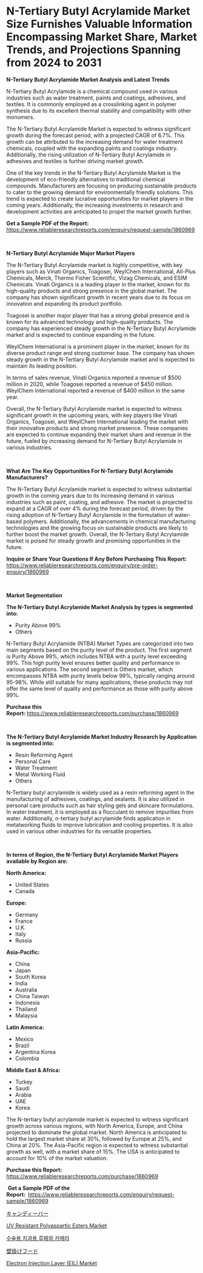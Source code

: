 <p><h1>N-Tertiary Butyl Acrylamide Market Size Furnishes Valuable Information Encompassing Market Share, Market Trends, and Projections Spanning from 2024 to 2031</h1></p><p><strong>N-Tertiary Butyl Acrylamide Market Analysis and Latest Trends</strong></p>
<p><p>N-Tertiary Butyl Acrylamide is a chemical compound used in various industries such as water treatment, paints and coatings, adhesives, and textiles. It is commonly employed as a crosslinking agent in polymer synthesis due to its excellent thermal stability and compatibility with other monomers.</p><p>The N-Tertiary Butyl Acrylamide Market is expected to witness significant growth during the forecast period, with a projected CAGR of 6.7%. This growth can be attributed to the increasing demand for water treatment chemicals, coupled with the expanding paints and coatings industry. Additionally, the rising utilization of N-Tertiary Butyl Acrylamide in adhesives and textiles is further driving market growth.</p><p>One of the key trends in the N-Tertiary Butyl Acrylamide Market is the development of eco-friendly alternatives to traditional chemical compounds. Manufacturers are focusing on producing sustainable products to cater to the growing demand for environmentally friendly solutions. This trend is expected to create lucrative opportunities for market players in the coming years. Additionally, the increasing investments in research and development activities are anticipated to propel the market growth further.</p></p>
<p><strong>Get a Sample PDF of the Report:&nbsp;</strong> <a href="https://www.reliableresearchreports.com/enquiry/request-sample/1860969">https://www.reliableresearchreports.com/enquiry/request-sample/1860969</a></p>
<p>&nbsp;</p>
<p><strong>N-Tertiary Butyl Acrylamide Major Market Players</strong></p>
<p><p>The N-Tertiary Butyl Acrylamide market is highly competitive, with key players such as Vinati Organics, Toagosei, WeylChem International, All-Plus Chemicals, Merck, Thermo Fisher Scientific, Vizag Chemicals, and ESIM Chemicals. Vinati Organics is a leading player in the market, known for its high-quality products and strong presence in the global market. The company has shown significant growth in recent years due to its focus on innovation and expanding its product portfolio.</p><p>Toagosei is another major player that has a strong global presence and is known for its advanced technology and high-quality products. The company has experienced steady growth in the N-Tertiary Butyl Acrylamide market and is expected to continue expanding in the future.</p><p>WeylChem International is a prominent player in the market, known for its diverse product range and strong customer base. The company has shown steady growth in the N-Tertiary Butyl Acrylamide market and is expected to maintain its leading position.</p><p>In terms of sales revenue, Vinati Organics reported a revenue of $500 million in 2020, while Toagosei reported a revenue of $450 million. WeylChem International reported a revenue of $400 million in the same year.</p><p>Overall, the N-Tertiary Butyl Acrylamide market is expected to witness significant growth in the upcoming years, with key players like Vinati Organics, Toagosei, and WeylChem International leading the market with their innovative products and strong market presence. These companies are expected to continue expanding their market share and revenue in the future, fueled by increasing demand for N-Tertiary Butyl Acrylamide in various industries.</p></p>
<p>&nbsp;</p>
<p><strong>What Are The Key Opportunities For N-Tertiary Butyl Acrylamide Manufacturers?</strong></p>
<p><p>The N-Tertiary Butyl Acrylamide market is expected to witness substantial growth in the coming years due to its increasing demand in various industries such as paint, coating, and adhesive. The market is projected to expand at a CAGR of over 4% during the forecast period, driven by the rising adoption of N-Tertiary Butyl Acrylamide in the formulation of water-based polymers. Additionally, the advancements in chemical manufacturing technologies and the growing focus on sustainable products are likely to further boost the market growth. Overall, the N-Tertiary Butyl Acrylamide market is poised for steady growth and promising opportunities in the future.</p></p>
<p><strong>Inquire or Share Your Questions If Any Before Purchasing This Report:</strong> <a href="https://www.reliableresearchreports.com/enquiry/pre-order-enquiry/1860969">https://www.reliableresearchreports.com/enquiry/pre-order-enquiry/1860969</a></p>
<p>&nbsp;</p>
<p><strong>Market Segmentation</strong></p>
<p><strong>The N-Tertiary Butyl Acrylamide Market Analysis by types is segmented into:</strong></p>
<p><ul><li>Purity Above 99%</li><li>Others</li></ul></p>
<p><p>N-Tertiary Butyl Acrylamide (NTBA) Market Types are categorized into two main segments based on the purity level of the product. The first segment is Purity Above 99%, which includes NTBA with a purity level exceeding 99%. This high purity level ensures better quality and performance in various applications. The second segment is Others market, which encompasses NTBA with purity levels below 99%, typically ranging around 95-98%. While still suitable for many applications, these products may not offer the same level of quality and performance as those with purity above 99%.</p></p>
<p><strong>Purchase this Report:&nbsp;</strong><a href="https://www.reliableresearchreports.com/purchase/1860969">https://www.reliableresearchreports.com/purchase/1860969</a></p>
<p>&nbsp;</p>
<p><strong>The N-Tertiary Butyl Acrylamide Market Industry Research by Application is segmented into:</strong></p>
<p><ul><li>Resin Reforming Agent</li><li>Personal Care</li><li>Water Treatment</li><li>Metal Working Fluid</li><li>Others</li></ul></p>
<p><p>N-Tertiary butyl acrylamide is widely used as a resin reforming agent in the manufacturing of adhesives, coatings, and sealants. It is also utilized in personal care products such as hair styling gels and skincare formulations. In water treatment, it is employed as a flocculant to remove impurities from water. Additionally, n-tertiary butyl acrylamide finds application in metalworking fluids to improve lubrication and cooling properties. It is also used in various other industries for its versatile properties.</p></p>
<p>&nbsp;</p>
<p><strong>In terms of Region, the N-Tertiary Butyl Acrylamide Market Players available by Region are:</strong></p>
<p>
    <p> <strong> North America: </strong>
        <ul>
            <li>United States</li>
            <li>Canada</li>
        </ul>
        </p> 
    <p> <strong> Europe: </strong>
        <ul>
            <li>Germany</li>
            <li>France</li>
            <li>U.K.</li>
            <li>Italy</li>
            <li>Russia</li>
        </ul>
        </p> 
    <p> <strong> Asia-Pacific: </strong>
        <ul>
            <li>China</li>
            <li>Japan</li>
            <li>South Korea</li>
            <li>India</li>
            <li>Australia</li>
            <li>China Taiwan</li>
            <li>Indonesia</li>
            <li>Thailand</li>
            <li>Malaysia</li>
        </ul>
        </p> 
    <p> <strong> Latin America: </strong>
        <ul>
            <li>Mexico</li>
            <li>Brazil</li>
            <li>Argentina Korea</li>
            <li>Colombia</li>
        </ul>
        </p> 
    <p> <strong> Middle East & Africa: </strong>
        <ul>
            <li>Turkey</li>
            <li>Saudi</li>
            <li>Arabia</li>
            <li>UAE</li>
            <li>Korea</li>
        </ul>
    </p>
    </p>
<p><p>The N-tertiary butyl acrylamide market is expected to witness significant growth across various regions, with North America, Europe, and China projected to dominate the global market. North America is anticipated to hold the largest market share at 30%, followed by Europe at 25%, and China at 20%. The Asia-Pacific region is expected to witness substantial growth as well, with a market share of 15%. The USA is anticipated to account for 10% of the market valuation.</p></p>
<p><strong>Purchase this Report: </strong><a href="https://www.reliableresearchreports.com/purchase/1860969">https://www.reliableresearchreports.com/purchase/1860969</a></p>
<p>&nbsp;<strong>Get a Sample PDF of the Report:&nbsp;&nbsp;</strong><a href="https://www.reliableresearchreports.com/enquiry/request-sample/1860969">https://www.reliableresearchreports.com/enquiry/request-sample/1860969</a></p>
<p><strong></strong></p>
<p><p><a href="https://medium.com/@aurelianghideanu2022/%E3%82%AD%E3%83%A3%E3%83%B3%E3%83%87%E3%82%A3%E3%83%BC%E3%83%90%E3%83%BC%E5%B8%82%E5%A0%B4%E3%81%AE%E5%88%86%E6%9E%90-2024%E5%B9%B4%E3%81%8B%E3%82%892031%E5%B9%B4%E3%81%BE%E3%81%A7%E3%81%AE%E3%82%B0%E3%83%AD%E3%83%BC%E3%83%90%E3%83%AB%E7%94%A3%E6%A5%AD%E3%81%AE%E8%A6%8B%E9%80%9A%E3%81%97%E3%81%A8%E4%BA%88%E6%B8%AC-986f18fc93f6">キャンディーバー</a></p><p><a href="https://github.com/peachesmcdowel1/Market-Research-Report-List-1/blob/main/uv-resistant-polyaspartic-esters-market.md">UV Resistant Polyaspartic Esters Market</a></p><p><a href="https://medium.com/@lilmama456456/%EC%88%98%EC%88%A0%EC%9A%A9-%EC%B9%98%EA%B3%BC-%EB%A3%A8%ED%8E%98-%EB%B0%8F-%EC%B9%B4%EB%A9%94%EB%9D%BC-%EC%8B%9C%EC%9E%A5-%ED%8A%B8%EB%A0%8C%EB%93%9C-%EC%A0%84%EB%A7%9D-%EB%B0%8F-%EA%B2%BD%EC%9F%81-%EB%B6%84%EC%84%9D-2031%EB%85%84%EA%B9%8C%EC%A7%80-9f74fa1c634f">수술용 치과용 루페와 카메라</a></p><p><a href="https://medium.com/@craigurcottrte8/%E5%A3%81%E6%8E%9B%E3%81%91%E3%83%95%E3%83%BC%E3%83%89%E3%81%AE%E5%B8%82%E5%A0%B4%E3%82%B7%E3%82%A7%E3%82%A2%E3%81%AE%E9%80%B2%E5%8C%96%E3%81%A8%E5%B8%82%E5%A0%B4%E6%88%90%E9%95%B7%E3%83%88%E3%83%AC%E3%83%B3%E3%83%89-2024%E5%B9%B4%E3%81%8B%E3%82%892031%E5%B9%B4%E3%81%BE%E3%81%A7-f681b582c122">壁掛けフード</a></p><p><a href="https://github.com/edytherolanlouisejk1miz0wig/Market-Research-Report-List-1/blob/main/electron-injection-layer-eil-market.md">Electron Injection Layer (EIL) Market</a></p></p>